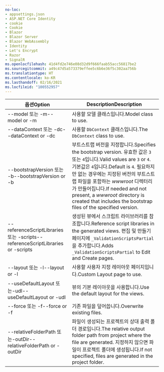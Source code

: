 ```yaml
---
no-loc:
- appsettings.json
- ASP.NET Core Identity
- cookie
- Cookie
- Blazor
- Blazor Server
- Blazor WebAssembly
- Identity
- Let's Encrypt
- Razor
- SignalR
ms.openlocfilehash: 41d4fd2e746e08d32d9f666faab55acc56817be2
ms.sourcegitcommit: a49c47d5a573379effee5c6b6e36f5c302aa756b
ms.translationtype: HT
ms.contentlocale: ko-KR
ms.lasthandoff: 02/16/2021
ms.locfileid: "100552957"
---
```

<!-- Options common to Razor Pages and Controller -->
| <span data-ttu-id="76599-101">옵션</span><span class="sxs-lookup"><span data-stu-id="76599-101">Option</span></span>               | <span data-ttu-id="76599-102">Description</span><span class="sxs-lookup"><span data-stu-id="76599-102">Description</span></span>|
| ----------------- | ------------ |
| <span data-ttu-id="76599-103">--model 또는 -m</span><span class="sxs-lookup"><span data-stu-id="76599-103">--model or -m</span></span>  | <span data-ttu-id="76599-104">사용할 모델 클래스입니다.</span><span class="sxs-lookup"><span data-stu-id="76599-104">Model class to use.</span></span> |
| <span data-ttu-id="76599-105">--dataContext 또는 -dc</span><span class="sxs-lookup"><span data-stu-id="76599-105">--dataContext or -dc</span></span>  | <span data-ttu-id="76599-106">사용할 `DbContext` 클래스입니다.</span><span class="sxs-lookup"><span data-stu-id="76599-106">The `DbContext` class to use.</span></span> |
| <span data-ttu-id="76599-107">--bootstrapVersion 또는 -b</span><span class="sxs-lookup"><span data-stu-id="76599-107">--bootstrapVersion or -b</span></span>  | <span data-ttu-id="76599-108">부트스트랩 버전을 지정합니다.</span><span class="sxs-lookup"><span data-stu-id="76599-108">Specifies the bootstrap version.</span></span> <span data-ttu-id="76599-109">유효한 값은 `3` 또는 `4`입니다.</span><span class="sxs-lookup"><span data-stu-id="76599-109">Valid values are `3` or `4`.</span></span> <span data-ttu-id="76599-110">기본값은 `4`입니다.</span><span class="sxs-lookup"><span data-stu-id="76599-110">Default is `4`.</span></span> <span data-ttu-id="76599-111">필요하지만 없는 경우에는 지정된 버전의 부트스트랩 파일을 포함하는 *wwwroot* 디렉터리가 만들어집니다.</span><span class="sxs-lookup"><span data-stu-id="76599-111">If needed and not present, a *wwwroot* directory is created that includes the bootstrap files of the specified version.</span></span> |
| <span data-ttu-id="76599-112">--referenceScriptLibraries 또는 -scripts</span><span class="sxs-lookup"><span data-stu-id="76599-112">--referenceScriptLibraries or -scripts</span></span> |  <span data-ttu-id="76599-113">생성된 뷰에서 스크립트 라이브러리를 참조합니다.</span><span class="sxs-lookup"><span data-stu-id="76599-113">Reference script libraries in the generated views.</span></span> <span data-ttu-id="76599-114">편집 및 만들기 페이지에 `_ValidationScriptsPartial`을 추가합니다.</span><span class="sxs-lookup"><span data-stu-id="76599-114">Adds `_ValidationScriptsPartial` to Edit and Create pages.</span></span> |
| <span data-ttu-id="76599-115">--layout 또는 -l</span><span class="sxs-lookup"><span data-stu-id="76599-115">--layout or -l</span></span> | <span data-ttu-id="76599-116">사용할 사용자 지정 레이아웃 페이지입니다.</span><span class="sxs-lookup"><span data-stu-id="76599-116">Custom Layout page to use.</span></span> |
| <span data-ttu-id="76599-117">--useDefaultLayout 또는-udl</span><span class="sxs-lookup"><span data-stu-id="76599-117">--useDefaultLayout or -udl</span></span> | <span data-ttu-id="76599-118">뷰의 기본 레이아웃을 사용합니다.</span><span class="sxs-lookup"><span data-stu-id="76599-118">Use the default layout for the views.</span></span> |
| <span data-ttu-id="76599-119">--force 또는 -f</span><span class="sxs-lookup"><span data-stu-id="76599-119">--force or -f</span></span> | <span data-ttu-id="76599-120">기존 파일을 덮어씁니다.</span><span class="sxs-lookup"><span data-stu-id="76599-120">Overwrite existing files.</span></span> |
| <span data-ttu-id="76599-121">--relativeFolderPath 또는-outDir</span><span class="sxs-lookup"><span data-stu-id="76599-121">--relativeFolderPath or -outDir</span></span> | <span data-ttu-id="76599-122">파일이 생성되는 프로젝트의 상대 출력 폴더 경로입니다.</span><span class="sxs-lookup"><span data-stu-id="76599-122">The relative output folder path from project where the file are generated.</span></span> <span data-ttu-id="76599-123">지정하지 않으면 파일이 프로젝트 폴더에 생성됩니다.</span><span class="sxs-lookup"><span data-stu-id="76599-123">If not specified, files are generated in the project folder.</span></span> |